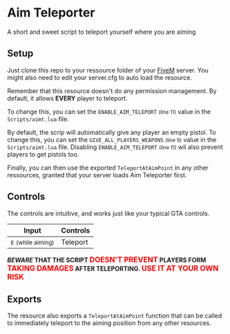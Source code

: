 # Aim Teleporter #

A short and sweet script to teleport yourself where you are aiming

## Setup ##

Just clone this repo to your ressource folder of your [FiveM](https://fivem.net) server. You might also need to edit your server.cfg to auto load the resource.

Remember that this resource doesn't do any permission management. By default, it allows **EVERY** player to teleport.

To change this, you can set the `ENABLE_AIM_TELEPORT` <small>(line 11)</small> value in the `Scripts/aimt.lua` file.

By default, the scrip will automatically give any player an empty pistol. To change this, you can set the `GIVE_ALL_PLAYERS_WEAPONS` <small>(line 9)</small> value in the `Scripts/aimt.lua` file.
Disabling `ENABLE_AIM_TELEPORT` <small>(line 11)</small> wil also prevent players to get pistols too.

Finally, you can then use the exported `TeleportAtAimPoint` in any other ressources, granted that your server loads Aim Teleporter first.

## Controls ##

The controls are intuitive, and works just like your typical GTA controls.

| Input                                 | Controls                  |
|---------------------------------------|---------------------------|
| <kbd>E</kbd> <small>(while aiming)</small>           |  Teleport                 |

**_BEWARE_ THAT THE SCRIPT <big style="color:red">DOESN'T PREVENT</big>  PLAYERS FORM <big style="color:red" >TAKING DAMAGES</big> AFTER TELEPORTING. <big style="color:red">USE IT AT YOUR OWN RISK</big>**

## Exports ##

The resource also exports a `TeleportAtAimPoint` function that can be called to immediately teleport to the aiming position from any other resources.
